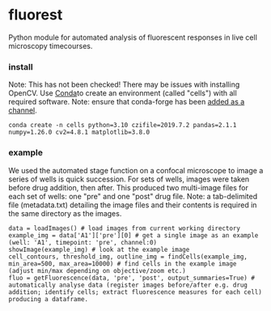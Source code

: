 # fluorest
Python module for automated analysis of fluorescent responses in live cell microscopy timecourses.

### install
Note: This has not been checked! There may be issues with installing OpenCV.
Use [Conda](https://conda.io/projects/conda/en/latest/user-guide/getting-started.html#managing-python)to create an environment (called "cells") with all required software. Note: ensure that conda-forge has been [added as a channel](https://conda-forge.org/docs/user/introduction.html).
```
conda create -n cells python=3.10 czifile=2019.7.2 pandas=2.1.1 numpy=1.26.0 cv2=4.8.1 matplotlib=3.8.0
```
### example
We used the automated stage function on a confocal microscope to image a series of wells is quick succession. For sets of wells, images were taken before drug addition, then after. This produced two multi-image files for each set of wells: one "pre" and one "post" drug file. Note: a tab-delimited file (metadata.txt) detailing the image files and their contents is required in the same directory as the images.
```
data = loadImages() # load images from current working directory
example_img = data['A1']['pre'][0] # get a single image as an example (well: 'A1', timepoint: 'pre', channel:0)
showImage(example_img) # look at the example image
cell_contours, threshold_img, outline_img = findCells(example_img, min_area=500, max_area=10000) # find cells in the example image (adjust min/max depending on objective/zoom etc.)
fluo = getFluorescence(data, 'pre', 'post', output_summaries=True) # automatically analyse data (register images before/after e.g. drug addition; identify cells; extract fluorescence measures for each cell) producing a dataframe. 
```
